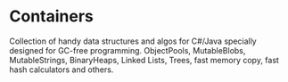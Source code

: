 Containers
========

Collection of handy data structures and algos for C#/Java specially designed for GC-free programming. 
ObjectPools, MutableBlobs, MutableStrings, BinaryHeaps, Linked Lists, Trees, fast memory copy, fast hash calculators and others.